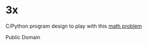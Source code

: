 # 3x

C/Python program design to play with this [math problem](https://www.youtube.com/watch?v=094y1Z2wpJg)

Public Domain
